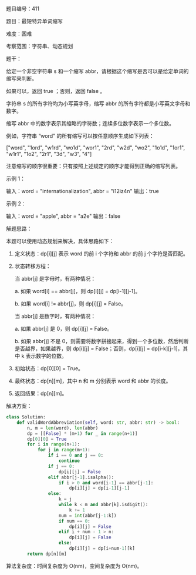 题目编号：411

题目：最短特异单词缩写

难度：困难

考察范围：字符串、动态规划

题干：

给定一个非空字符串 s 和一个缩写 abbr，请根据这个缩写是否可以是给定单词的缩写来判断。

如果可以，返回 true ；否则，返回 false 。

字符串 s 的所有字符均为小写英字母，缩写 abbr 的所有字符都是小写英文字母和数字。

缩写 abbr 中的数字表示其缩略的字符数；连续多位数字表示一个多位数。

例如，字符串 “word” 的所有缩写可以按任意顺序生成如下列表：

["word", "1ord", "w1rd", "wo1d", "wor1", "2rd", "w2d", "wo2", "1o1d", "1or1", "w1r1", "1o2", "2r1", "3d", "w3", "4"]

注意缩写的顺序很重要：只有按照上述规定的顺序才能得到正确的缩写列表。

示例 1：

输入：word = "internationalization", abbr = "i12iz4n"
输出：true

示例 2：

输入：word = "apple", abbr = "a2e"
输出：false

解题思路：

本题可以使用动态规划来解决，具体思路如下：

1. 定义状态：dp[i][j] 表示 word 的前 i 个字符和 abbr 的前 j 个字符是否匹配。

2. 状态转移方程：

   当 abbr[j] 是字母时，有两种情况：

   a. 如果 word[i] == abbr[j]，则 dp[i][j] = dp[i-1][j-1]。

   b. 如果 word[i] != abbr[j]，则 dp[i][j] = False。

   当 abbr[j] 是数字时，有两种情况：

   a. 如果 abbr[j] 是 0，则 dp[i][j] = False。

   b. 如果 abbr[j] 不是 0，则需要将数字拼接起来，得到一个多位数，然后判断是否越界，如果越界，则 dp[i][j] = False；否则，dp[i][j] = dp[i-k][j-1]，其中 k 表示数字的位数。

3. 初始状态：dp[0][0] = True。

4. 最终状态：dp[n][m]，其中 n 和 m 分别表示 word 和 abbr 的长度。

5. 返回结果：dp[n][m]。

解决方案：

```python
class Solution:
    def validWordAbbreviation(self, word: str, abbr: str) -> bool:
        n, m = len(word), len(abbr)
        dp = [[False] * (m+1) for _ in range(n+1)]
        dp[0][0] = True
        for i in range(n+1):
            for j in range(m+1):
                if i == 0 and j == 0:
                    continue
                if j == 0:
                    dp[i][j] = False
                elif abbr[j-1].isalpha():
                    if i > 0 and word[i-1] == abbr[j-1]:
                        dp[i][j] = dp[i-1][j-1]
                else:
                    k = j
                    while k < m and abbr[k].isdigit():
                        k += 1
                    num = int(abbr[j-1:k])
                    if num == 0:
                        dp[i][j] = False
                    elif i + num - 1 > n:
                        dp[i][j] = False
                    else:
                        dp[i][j] = dp[i+num-1][k]
        return dp[n][m]
```

算法复杂度：时间复杂度为 O(nm)，空间复杂度为 O(nm)。